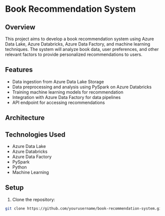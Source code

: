 
# Book Recommendation System

## Overview

This project aims to develop a book recommendation system using Azure Data Lake, Azure Databricks, Azure Data Factory, and machine learning techniques. The system will analyze book data, user preferences, and other relevant factors to provide personalized recommendations to users.

## Features

- Data ingestion from Azure Data Lake Storage
- Data preprocessing and analysis using PySpark on Azure Databricks
- Training machine learning models for recommendation
- Integration with Azure Data Factory for data pipelines
- API endpoint for accessing recommendations

## Architecture



## Technologies Used

- Azure Data Lake
- Azure Databricks
- Azure Data Factory
- PySpark
- Python
- Machine Learning

## Setup

1. Clone the repository:

```bash
git clone https://github.com/yourusername/book-recommendation-system.git
